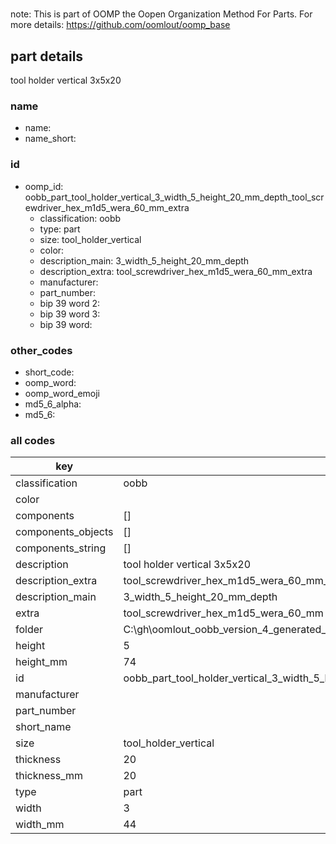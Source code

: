 #   

note: This is part of OOMP the Oopen Organization Method For Parts. For more details: https://github.com/oomlout/oomp_base

##  part details



tool holder vertical 3x5x20

### name
* name: 
* name_short: 
### id
* oomp_id: oobb_part_tool_holder_vertical_3_width_5_height_20_mm_depth_tool_screwdriver_hex_m1d5_wera_60_mm_extra
  * classification: oobb
  * type: part
  * size: tool_holder_vertical
  * color: 
  * description_main: 3_width_5_height_20_mm_depth
  * description_extra: tool_screwdriver_hex_m1d5_wera_60_mm_extra
  * manufacturer: 
  * part_number: 
  * bip 39 word 2: 
  * bip 39 word 3: 
  * bip 39 word: 

### other_codes
* short_code: 
* oomp_word: 
* oomp_word_emoji 
* md5_6_alpha: 
* md5_6: 









### all codes 
| key | value |  
| --- | --- |  
| classification | oobb |  
| color |  |  
| components | [] |  
| components_objects | [] |  
| components_string | [] |  
| description | tool holder vertical 3x5x20 |  
| description_extra | tool_screwdriver_hex_m1d5_wera_60_mm_extra |  
| description_main | 3_width_5_height_20_mm_depth |  
| extra | tool_screwdriver_hex_m1d5_wera_60_mm |  
| folder | C:\gh\oomlout_oobb_version_4_generated_parts\things\oobb_part_tool_holder_vertical_3_width_5_height_20_mm_depth_tool_screwdriver_hex_m1d5_wera_60_mm_extra |  
| height | 5 |  
| height_mm | 74 |  
| id | oobb_part_tool_holder_vertical_3_width_5_height_20_mm_depth_tool_screwdriver_hex_m1d5_wera_60_mm_extra |  
| manufacturer |  |  
| part_number |  |  
| short_name |  |  
| size | tool_holder_vertical |  
| thickness | 20 |  
| thickness_mm | 20 |  
| type | part |  
| width | 3 |  
| width_mm | 44 |  

